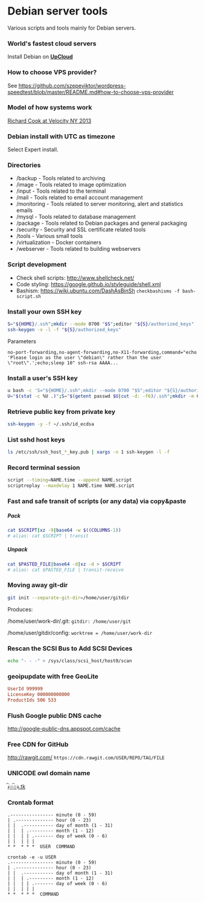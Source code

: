 Debian server tools
===================

Various scripts and tools mainly for Debian servers.

### World&#39;s fastest cloud servers

Install Debian on [**UpCloud**](https://www.upcloud.com/register/?promo=U29Q8S)

### How to choose VPS provider?

See https://github.com/szepeviktor/wordpress-speedtest/blob/master/README.md#how-to-choose-vps-provider

### Model of how systems work

[Richard Cook at Velocity NY 2013](https://youtu.be/PGLYEDpNu60?t=5m44s)

### Debian install with UTC as timezone

Select Expert install.

### Directories

- /backup - Tools related to archiving
- /image - Tools related to image optimization
- /input - Tools related to the terminal
- /mail - Tools related to email account management
- /monitoring - Tools related to server monitoring, alert and statistics emails
- /mysql - Tools related to database management
- /package - Tools related to Debian packages and general packaging
- /security - Security and SSL certificate related tools
- /tools - Various small tools
- /virtualization - Docker containers
- /webserver - Tools related to building webservers

### Script development

- Check shell scripts: http://www.shellcheck.net/
- Code styling: https://google.github.io/styleguide/shell.xml
- Bashism: https://wiki.ubuntu.com/DashAsBinSh `checkbashisms -f bash-script.sh`

### Install your own SSH key

```bash
S="${HOME}/.ssh";mkdir --mode 0700 "$S";editor "${S}/authorized_keys"
ssh-keygen -v -l -f "${S}/authorized_keys"
```

Parameters

```
no-port-forwarding,no-agent-forwarding,no-X11-forwarding,command="echo 'Please login as the user \"debian\" rather than the user \"root\".';echo;sleep 10" ssh-rsa AAAA...
```

### Install a user's SSH key

```bash
u bash -c 'S="${HOME}/.ssh";mkdir --mode 0700 "$S";editor "${S}/authorized_keys"'
U="$(stat -c %U .)";S="$(getent passwd $U|cut -d: -f6)/.ssh";mkdir -m 0700 "$S";editor "${S}/authorized_keys";chown -R $U:$U "$S"
```

### Retrieve public key from private key

```bash
ssh-keygen -y -f ~/.ssh/id_ecdsa
```

### List sshd host keys

```bash
ls /etc/ssh/ssh_host_*_key.pub | xargs -n 1 ssh-keygen -l -f
```

### Record terminal session

```bash
script --timing=NAME.time --append NAME.script
scriptreplay --maxdelay 1 NAME.time NAME.script
```

### Fast and safe transit of scripts (or any data) via copy&paste

##### Pack

```bash
cat $SCRIPT|xz -9|base64 -w $((COLUMNS-1))
# alias: cat $SCRIPT | transit
```

##### Unpack

```bash
cat $PASTED_FILE|base64 -d|xz -d > $SCRIPT
# alias: cat $PASTED_FILE | transit-receive
```

### Moving away git-dir

```bash
git init --separate-git-dir=/home/user/gitdir
```

Produces:

/home/user/work-dir/.git: `gitdir: /home/user/git`

/home/user/gitdir/config: `worktree = /home/user/work-dir`

### Rescan the SCSI Bus to Add SCSI Devices

```bash
echo "- - -" > /sys/class/scsi_host/host0/scan
```

### geoipupdate with free GeoLite

```ini
UserId 999999
LicenseKey 000000000000
ProductIds 506 533
```

### Flush Google public DNS cache

http://google-public-dns.appspot.com/cache

### Free CDN for GitHub

http://rawgit.com/ `https://cdn.rawgit.com/USER/REPO/TAG/FILE`

### UNICODE owl domain name

[﴾͡๏̯͡๏﴿.tk](http://xn--wta3hb403ica11187ama.tk/)

### Crontab format

```
.---------------- minute (0 - 59)
| .-------------- hour (0 - 23)
| |  .----------- day of month (1 - 31)
| |  | .--------- month (1 - 12)
| |  | | .------- day of week (0 - 6)
| |  | | |
* *  * * *  USER  COMMAND
```

```
crontab -e -u USER
.---------------- minute (0 - 59)
| .-------------- hour (0 - 23)
| |  .----------- day of month (1 - 31)
| |  | .--------- month (1 - 12)
| |  | | .------- day of week (0 - 6)
| |  | | |
* *  * * *  COMMAND
```
